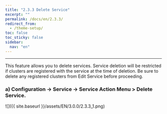 ```yaml
---
title: "2.3.3 Delete Service"
excerpt: ""
permalink: /docs/en/2.3.3/
redirect_from:
  - /theme-setup/
toc: false
toc_sticky: false
sidebar:
  nav: "en"
---
```



---
This feature allows you to delete services. Service deletion will be restricted if clusters are registered with the service at the time of deletion. Be sure to delete any registered clusters from Edit Service before proceeding.

### a\) Configuration → Service → Service Action Menu > Delete Service.
![]({{ site.baseurl }}/assets/EN/3.0.0/2.3.3_1.png)
